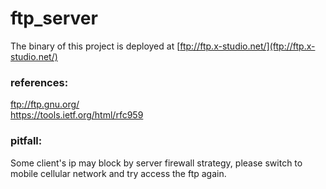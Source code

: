 # ftp_server

The binary of this project is deployed at [ftp://ftp.x-studio.net/](ftp://ftp.x-studio.net/)
  
### references:  
ftp://ftp.gnu.org/  
https://tools.ietf.org/html/rfc959  

### pitfall:  
Some client's ip may block by server firewall strategy, please switch to mobile cellular network and try access the ftp again.
